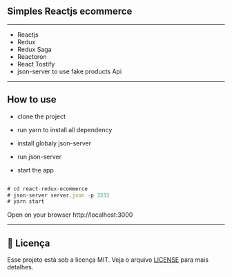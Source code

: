 ## Simples Reactjs ecommerce

---

- Reactjs
- Redux
- Redux Saga
- Reactoron
- React Tostify
- json-server to use fake products Api

---

## How to use

- clone the project
- run yarn to install all dependency

- install globaly json-server
- run json-server
- start the app

```js

# cd react-redux-ecommerce
# json-server server.json -p 3333
# yarn start

```

Open on your browser http://localhost:3000

---

## :memo: Licença

Esse projeto está sob a licença MIT. Veja o arquivo [LICENSE](LICENSE.md) para mais detalhes.
